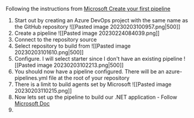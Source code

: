 Following the instructions from [Microsoft Create your first pipeline](https://learn.microsoft.com/en-us/azure/devops/pipelines/create-first-pipeline?view=azure-devops&tabs=net%2Ctfs-2018-2%2Cbrowser)
1. Start out by creating an Azure DevOps project with the same name as the GitHub repository ![[Pasted image 20230203100957.png|500]]
2. Create a pipeline ![[Pasted image 20230224084039.png]]
3. Connect to the repository source
4. Select repository to build from ![[Pasted image 20230203101610.png|500]]
5. Configure. I will select starter since I don't have an existing pipeline ![[Pasted image 20230203102213.png|500]]
6. You should now have a pipeline configured. There will be an azure-pipelines.yml file at the root of your repository
7. There is a limit to build agents set by Microsoft ![[Pasted image 20230203110215.png]]
8. Now lets set up the pipeline to build our .NET application - Follow [Microsoft Doc](https://learn.microsoft.com/en-us/azure/devops/pipelines/ecosystems/dotnet-core?view=azure-devops&tabs=dotnetfive)
9. 